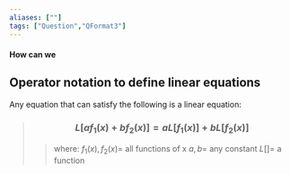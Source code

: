 ```yaml
---
aliases: [""]
tags: ["Question","QFormat3"]
---
```


#### How can we
## Operator notation to define linear equations

Any equation that can satisfy the following is a linear equation:

> ### $$ L[af_1(x) + bf_2(x)] = aL[f_1(x)] + bL[f_2(x)] $$ 
>> where:
>> $f_1(x),f_2(x)=$ all functions of x 
>> $a,b=$ any constant
>> $L[]=$ a function

